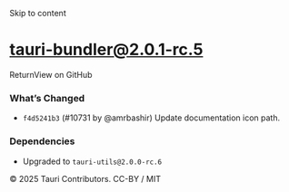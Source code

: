 Skip to content
# tauri-bundler@2.0.1-rc.5
ReturnView on GitHub
### What’s Changed
  * `f4d5241b3` (#10731 by @amrbashir) Update documentation icon path.


### Dependencies
  * Upgraded to `tauri-utils@2.0.0-rc.6`


© 2025 Tauri Contributors. CC-BY / MIT
